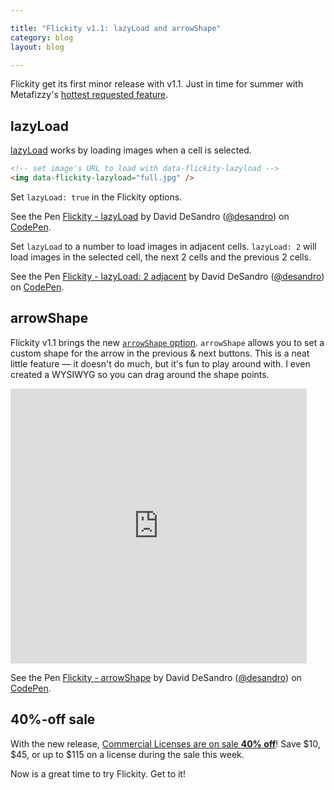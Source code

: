 ```yaml
---

title: "Flickity v1.1: lazyLoad and arrowShape"
category: blog
layout: blog

---
```


Flickity get its first minor release with v1.1. Just in time for summer with Metafizzy's [hottest requested feature](https://github.com/metafizzy/flickity/issues/14).

## lazyLoad

[lazyLoad](http://flickity.metafizzy.co/options.html#lazyload) works by loading images when a cell is selected.

``` html
<!-- set image's URL to load with data-flickity-lazyload -->
<img data-flickity-lazyload="full.jpg" />
```

Set `lazyLoad: true` in the Flickity options.

<p data-height="358" data-theme-id="0" data-slug-hash="GJMMEJ" data-default-tab="result" data-user="desandro" class='codepen'>See the Pen <a href='http://codepen.io/desandro/pen/GJMMEJ/'>Flickity - lazyLoad</a> by David DeSandro (<a href='http://codepen.io/desandro'>@desandro</a>) on <a href='http://codepen.io'>CodePen</a>.</p>

Set `lazyLoad` to a number to load images in adjacent cells. `lazyLoad: 2` will load images in the selected cell, the next 2 cells and the previous 2 cells.

<p data-height="356" data-theme-id="0" data-slug-hash="rVGLGB" data-default-tab="result" data-user="desandro" class='codepen'>See the Pen <a href='http://codepen.io/desandro/pen/rVGLGB/'>Flickity - lazyLoad: 2 adjacent</a> by David DeSandro (<a href='http://codepen.io/desandro'>@desandro</a>) on <a href='http://codepen.io'>CodePen</a>.</p>

## arrowShape

Flickity v1.1 brings the new [`arrowShape` option](http://flickity.metafizzy.co/options.html#arrowshape). `arrowShape` allows you to set a custom shape for the arrow in the previous & next buttons. This is a neat little feature — it doesn't do much, but it's fun to play around with. I even created a WYSIWYG so you can drag around the shape points.

<iframe src="https://vid.me/e/lUv4?loop=1&amp;muted=1" width="474" height="440" frameborder="0" allowfullscreen webkitallowfullscreen mozallowfullscreen scrolling="no"></iframe>

<p data-height="360" data-theme-id="0" data-slug-hash="vOeKpJ" data-default-tab="result" data-user="desandro" class='codepen'>See the Pen <a href='http://codepen.io/desandro/pen/vOeKpJ/'>Flickity - arrowShape</a> by David DeSandro (<a href='http://codepen.io/desandro'>@desandro</a>) on <a href='http://codepen.io'>CodePen</a>.</p>

## 40%-off sale

With the new release, [Commercial Licenses are on sale **40% off**](http://flickity.metafizzy.co/#commercial-license)! Save $10, $45, or up to $115 on a license during the sale this week.

Now is a great time to try Flickity. Get to it!

<script async src="//assets.codepen.io/assets/embed/ei.js"></script>
